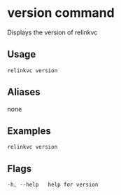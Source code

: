 # version command
Displays the version of relinkvc

## Usage

`relinkvc version`

## Aliases
  none

## Examples

`relinkvc version`

## Flags

`-h, --help   help for version`